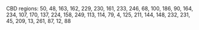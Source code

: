 CBD regions:
50, 48, 163, 162, 229, 230, 161, 233, 246, 68, 100, 186,
90, 164, 234, 107, 170, 137, 224, 
158, 249, 113, 114, 79, 4, 125, 211, 144, 148, 232, 231, 45, 209, 13,
261, 87, 12, 88
